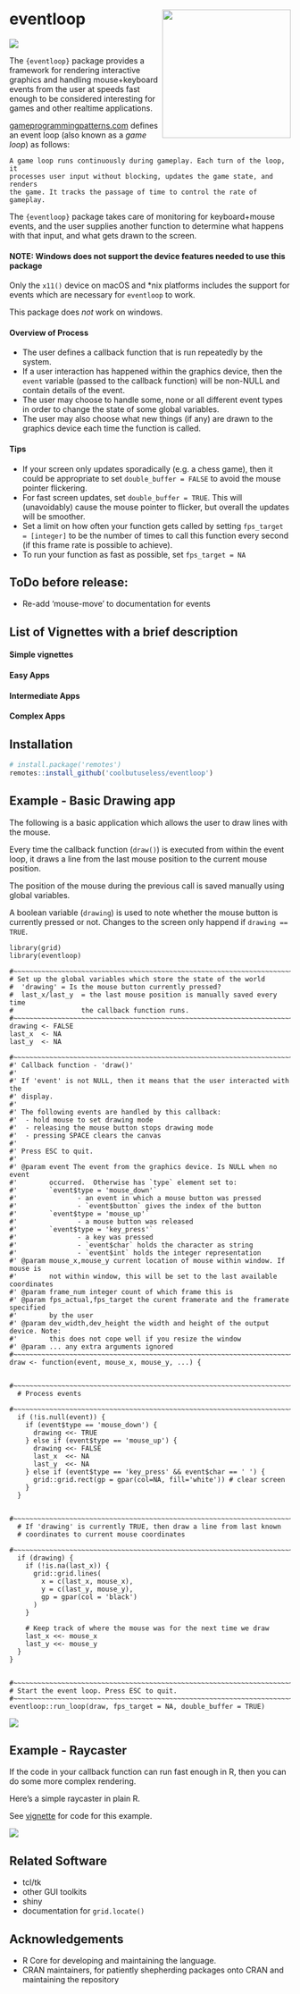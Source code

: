 
<!-- README.md is generated from README.Rmd. Please edit that file -->

# eventloop <img src="man/figures/eventloop-logo.png" align="right" width="230"/>

<!-- badges: start -->

![](https://img.shields.io/badge/cool-useless-green.svg)
<!-- badges: end -->

The `{eventloop}` package provides a framework for rendering interactive
graphics and handling mouse+keyboard events from the user at speeds fast
enough to be considered interesting for games and other realtime
applications.

[gameprogrammingpatterns.com](https://www.gameprogrammingpatterns.com/game-loop.html)
defines an event loop (also known as a *game loop*) as follows:

    A game loop runs continuously during gameplay. Each turn of the loop, it 
    processes user input without blocking, updates the game state, and renders 
    the game. It tracks the passage of time to control the rate of gameplay.

The `{eventloop}` package takes care of monitoring for keyboard+mouse
events, and the user supplies another function to determine what happens
with that input, and what gets drawn to the screen.

#### NOTE: Windows does not support the device features needed to use this package

Only the `x11()` device on macOS and \*nix platforms includes the
support for events which are necessary for `eventloop` to work.

This package does *not* work on windows.

#### Overview of Process

-   The user defines a callback function that is run repeatedly by the
    system.
-   If a user interaction has happened within the graphics device, then
    the `event` variable (passed to the callback function) will be
    non-NULL and contain details of the event.
-   The user may choose to handle some, none or all different event
    types in order to change the state of some global variables.
-   The user may also choose what new things (if any) are drawn to the
    graphics device each time the function is called.

#### Tips

-   If your screen only updates sporadically (e.g. a chess game), then
    it could be appropriate to set `double_buffer = FALSE` to avoid the
    mouse pointer flickering.
-   For fast screen updates, set `double_buffer = TRUE`. This will
    (unavoidably) cause the mouse pointer to flicker, but overall the
    updates will be smoother.
-   Set a limit on how often your function gets called by setting
    `fps_target = [integer]` to be the number of times to call this
    function every second (if this frame rate is possible to achieve).
-   To run your function as fast as possible, set `fps_target = NA`

## ToDo before release:

-   Re-add ‘mouse-move’ to documentation for events

## List of Vignettes with a brief description

#### Simple vignettes

#### Easy Apps

#### Intermediate Apps

#### Complex Apps

## Installation

``` r
# install.package('remotes')
remotes::install_github('coolbutuseless/eventloop')
```

## Example - Basic Drawing app

The following is a basic application which allows the user to draw lines
with the mouse.

Every time the callback function (`draw()`) is executed from within the
event loop, it draws a line from the last mouse position to the current
mouse position.

The position of the mouse during the previous call is saved manually
using global variables.

A boolean variable (`drawing`) is used to note whether the mouse button
is currently pressed or not. Changes to the screen only happend if
`drawing == TRUE`.

``` eval
library(grid)
library(eventloop)

#~~~~~~~~~~~~~~~~~~~~~~~~~~~~~~~~~~~~~~~~~~~~~~~~~~~~~~~~~~~~~~~~~~~~~~~~~~~~~
# Set up the global variables which store the state of the world
#  'drawing' = Is the mouse button currently pressed?
#  last_x/last_y  = the last mouse position is manually saved every time
#                 the callback function runs.
#~~~~~~~~~~~~~~~~~~~~~~~~~~~~~~~~~~~~~~~~~~~~~~~~~~~~~~~~~~~~~~~~~~~~~~~~~~~~~
drawing <- FALSE
last_x  <- NA
last_y  <- NA

#~~~~~~~~~~~~~~~~~~~~~~~~~~~~~~~~~~~~~~~~~~~~~~~~~~~~~~~~~~~~~~~~~~~~~~~~~~~~~
#' Callback function - 'draw()' 
#'
#' If 'event' is not NULL, then it means that the user interacted with the
#' display.  
#' 
#' The following events are handled by this callback:
#'  - hold mouse to set drawing mode
#'  - releasing the mouse button stops drawing mode
#'  - pressing SPACE clears the canvas
#'  
#' Press ESC to quit.
#' 
#' @param event The event from the graphics device. Is NULL when no event
#'        occurred.  Otherwise has `type` element set to:
#'        `event$type = 'mouse_down'` 
#'               - an event in which a mouse button was pressed
#'               - `event$button` gives the index of the button
#'        `event$type = 'mouse_up'`   
#'               - a mouse button was released
#'        `event$type = 'key_press'`  
#'               - a key was pressed
#'               - `event$char` holds the character as string
#'               - `event$int` holds the integer representation
#' @param mouse_x,mouse_y current location of mouse within window. If mouse is 
#'        not within window, this will be set to the last available coordinates
#' @param frame_num integer count of which frame this is
#' @param fps_actual,fps_target the curent framerate and the framerate specified
#'        by the user
#' @param dev_width,dev_height the width and height of the output device. Note:
#'        this does not cope well if you resize the window
#' @param ... any extra arguments ignored
#~~~~~~~~~~~~~~~~~~~~~~~~~~~~~~~~~~~~~~~~~~~~~~~~~~~~~~~~~~~~~~~~~~~~~~~~~~~~~
draw <- function(event, mouse_x, mouse_y, ...) {
  
  #~~~~~~~~~~~~~~~~~~~~~~~~~~~~~~~~~~~~~~~~~~~~~~~~~~~~~~~~~~~~~~~~~~~~~~~~~~~
  # Process events
  #~~~~~~~~~~~~~~~~~~~~~~~~~~~~~~~~~~~~~~~~~~~~~~~~~~~~~~~~~~~~~~~~~~~~~~~~~~~
  if (!is.null(event)) {
    if (event$type == 'mouse_down') {
      drawing <<- TRUE
    } else if (event$type == 'mouse_up') {
      drawing <<- FALSE
      last_x  <<- NA
      last_y  <<- NA
    } else if (event$type == 'key_press' && event$char == ' ') {
      grid::grid.rect(gp = gpar(col=NA, fill='white')) # clear screen
    }
  }
  
  #~~~~~~~~~~~~~~~~~~~~~~~~~~~~~~~~~~~~~~~~~~~~~~~~~~~~~~~~~~~~~~~~~~~~~~~~~~~
  # If 'drawing' is currently TRUE, then draw a line from last known 
  # coordinates to current mouse coordinates
  #~~~~~~~~~~~~~~~~~~~~~~~~~~~~~~~~~~~~~~~~~~~~~~~~~~~~~~~~~~~~~~~~~~~~~~~~~~~
  if (drawing) {
    if (!is.na(last_x)) {
      grid::grid.lines(
        x = c(last_x, mouse_x),
        y = c(last_y, mouse_y),
        gp = gpar(col = 'black')
      )
    }
    
    # Keep track of where the mouse was for the next time we draw
    last_x <<- mouse_x
    last_y <<- mouse_y
  }
}


#~~~~~~~~~~~~~~~~~~~~~~~~~~~~~~~~~~~~~~~~~~~~~~~~~~~~~~~~~~~~~~~~~~~~~~~~~~~~~
# Start the event loop. Press ESC to quit.
#~~~~~~~~~~~~~~~~~~~~~~~~~~~~~~~~~~~~~~~~~~~~~~~~~~~~~~~~~~~~~~~~~~~~~~~~~~~~~
eventloop::run_loop(draw, fps_target = NA, double_buffer = TRUE)
```

<img src="man/figures/hello-r.gif" />

## Example - Raycaster

If the code in your callback function can run fast enough in R, then you
can do some more complex rendering.

Here’s a simple raycaster in plain R.

See
[vignette](https://coolbutuseless.github.io/package/eventloop/articles/raycaster.html)
for code for this example.

<img src="man/figures/raycaster.gif" />

## Related Software

-   tcl/tk
-   other GUI toolkits
-   shiny
-   documentation for `grid.locate()`

## Acknowledgements

-   R Core for developing and maintaining the language.
-   CRAN maintainers, for patiently shepherding packages onto CRAN and
    maintaining the repository
